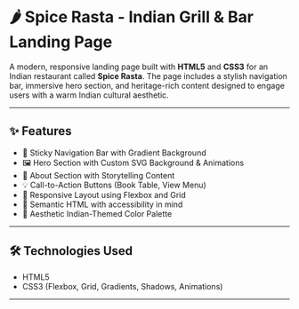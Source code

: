 # 🌶️ Spice Rasta - Indian Grill & Bar Landing Page

A modern, responsive landing page built with **HTML5** and **CSS3** for an Indian restaurant called **Spice Rasta**. The page includes a stylish navigation bar, immersive hero section, and heritage-rich content designed to engage users with a warm Indian cultural aesthetic.




---

## ✨ Features

- 🌈 Sticky Navigation Bar with Gradient Background
- 🖼️ Hero Section with Custom SVG Background & Animations
- 🧾 About Section with Storytelling Content
- 💡 Call-to-Action Buttons (Book Table, View Menu)
- 📱 Responsive Layout using Flexbox and Grid
- 🧠 Semantic HTML with accessibility in mind
- 🎨 Aesthetic Indian-Themed Color Palette

---

## 🛠️ Technologies Used

- HTML5
- CSS3 (Flexbox, Grid, Gradients, Shadows, Animations)

---





   
